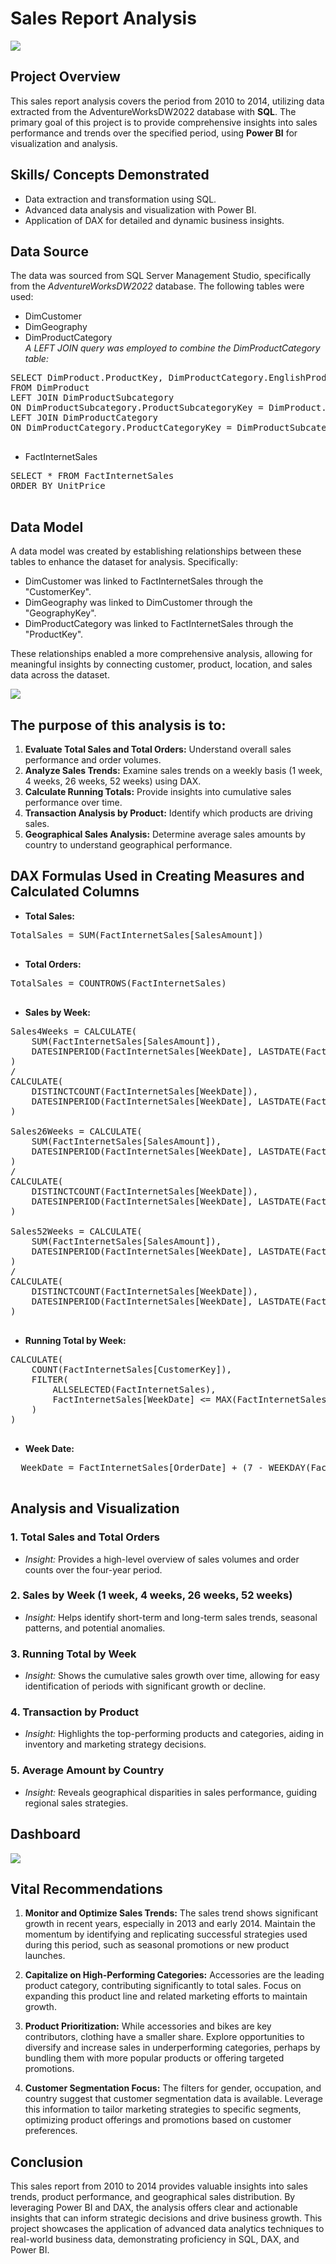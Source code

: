 # Sales Report Analysis

![](intro.JPG)

## Project Overview
This sales report analysis covers the period from 2010 to 2014, utilizing data extracted from the AdventureWorksDW2022 database with **SQL**. The primary goal of this project is to provide comprehensive insights into sales performance and trends over the specified period, using **Power BI** for visualization and analysis.

## Skills/ Concepts Demonstrated
- Data extraction and transformation using SQL.
- Advanced data analysis and visualization with Power BI.
- Application of DAX for detailed and dynamic business insights.

## Data Source
The data was sourced from SQL Server Management Studio, specifically from the _AdventureWorksDW2022_ database. The following tables were used:
- DimCustomer
- DimGeography
- DimProductCategory<br>
*A LEFT JOIN query was employed to combine the DimProductCategory table:*

<pre>
SELECT DimProduct.ProductKey, DimProductCategory.EnglishProductCategoryName
FROM DimProduct
LEFT JOIN DimProductSubcategory
ON DimProductSubcategory.ProductSubcategoryKey = DimProduct.ProductSubcategoryKey
LEFT JOIN DimProductCategory
ON DimProductCategory.ProductCategoryKey = DimProductSubcategory.ProductCategoryKey;
  </pre>

- FactInternetSales

<pre>
SELECT * FROM FactInternetSales
ORDER BY UnitPrice
  </pre>

## Data Model
A data model was created by establishing relationships between these tables to enhance the dataset for analysis. Specifically:

- DimCustomer was linked to FactInternetSales through the "CustomerKey".
- DimGeography was linked to DimCustomer through the "GeographyKey".
- DimProductCategory was linked to FactInternetSales through the "ProductKey".<br>

These relationships enabled a more comprehensive analysis, allowing for meaningful insights by connecting customer, product, location, and sales data across the dataset.

![](model.JPG)

## The purpose of this analysis is to:
1. **Evaluate Total Sales and Total Orders:** Understand overall sales performance and order volumes.
2. **Analyze Sales Trends:** Examine sales trends on a weekly basis (1 week, 4 weeks, 26 weeks, 52 weeks) using DAX.
3. **Calculate Running Totals:** Provide insights into cumulative sales performance over time.
4. **Transaction Analysis by Product:** Identify which products are driving sales.
5. **Geographical Sales Analysis:** Determine average sales amounts by country to understand geographical performance.

## DAX Formulas Used in Creating Measures and Calculated Columns
- **Total Sales:**
<pre>
TotalSales = SUM(FactInternetSales[SalesAmount])
  </pre>

- **Total Orders:**
<pre>
TotalSales = COUNTROWS(FactInternetSales)
  </pre>

- **Sales by Week:**
<pre>
Sales4Weeks = CALCULATE(
    SUM(FactInternetSales[SalesAmount]),
    DATESINPERIOD(FactInternetSales[WeekDate], LASTDATE(FactInternetSales[WeekDate]), -28, DAY)
)
/
CALCULATE(
    DISTINCTCOUNT(FactInternetSales[WeekDate]),
    DATESINPERIOD(FactInternetSales[WeekDate], LASTDATE(FactInternetSales[WeekDate]), -28, DAY)
)
  
Sales26Weeks = CALCULATE(
    SUM(FactInternetSales[SalesAmount]),
    DATESINPERIOD(FactInternetSales[WeekDate], LASTDATE(FactInternetSales[WeekDate]), -182, DAY)
)
/
CALCULATE(
    DISTINCTCOUNT(FactInternetSales[WeekDate]),
    DATESINPERIOD(FactInternetSales[WeekDate], LASTDATE(FactInternetSales[WeekDate]), -182, DAY)
)
  
Sales52Weeks = CALCULATE(
    SUM(FactInternetSales[SalesAmount]),
    DATESINPERIOD(FactInternetSales[WeekDate], LASTDATE(FactInternetSales[WeekDate]), -365, DAY)
)
/
CALCULATE(
    DISTINCTCOUNT(FactInternetSales[WeekDate]),
    DATESINPERIOD(FactInternetSales[WeekDate], LASTDATE(FactInternetSales[WeekDate]), -365, DAY)
)
  </pre>

- **Running Total by Week:**
<pre>
CALCULATE(
    COUNT(FactInternetSales[CustomerKey]), 
    FILTER(
        ALLSELECTED(FactInternetSales),
        FactInternetSales[WeekDate] <= MAX(FactInternetSales[WeekDate])
    )
)
  </pre>

 - **Week Date:**
<pre>
  WeekDate = FactInternetSales[OrderDate] + (7 - WEEKDAY(FactInternetSales[OrderDate]))
  </pre>

## Analysis and Visualization
### 1. Total Sales and Total Orders
- _Insight:_ Provides a high-level overview of sales volumes and order counts over the four-year period.
  
### 2. Sales by Week (1 week, 4 weeks, 26 weeks, 52 weeks)
- _Insight:_ Helps identify short-term and long-term sales trends, seasonal patterns, and potential anomalies.

### 3. Running Total by Week
- _Insight:_ Shows the cumulative sales growth over time, allowing for easy identification of periods with significant growth or decline.

### 4. Transaction by Product
- _Insight:_ Highlights the top-performing products and categories, aiding in inventory and marketing strategy decisions.

### 5. Average Amount by Country
- _Insight:_ Reveals geographical disparities in sales performance, guiding regional sales strategies.

## Dashboard

![](dashboard.JPG)

## Vital Recommendations
1. **Monitor and Optimize Sales Trends:** The sales trend shows significant growth in recent years, especially in 2013 and early 2014. Maintain the momentum by identifying and replicating successful strategies used during this period, such as seasonal promotions or new product launches.
 
2. **Capitalize on High-Performing Categories:** Accessories are the leading product category, contributing significantly to total sales. Focus on expanding this product line and related marketing efforts to maintain growth.
 
3. **Product Prioritization:** While accessories and bikes are key contributors, clothing have a smaller share. Explore opportunities to diversify and increase sales in underperforming categories, perhaps by bundling them with more popular products or offering targeted promotions.

4. **Customer Segmentation Focus:** The filters for gender, occupation, and country suggest that customer segmentation data is available. Leverage this information to tailor marketing strategies to specific segments, optimizing product offerings and promotions based on customer preferences.

## Conclusion
This sales report from 2010 to 2014 provides valuable insights into sales trends, product performance, and geographical sales distribution. By leveraging Power BI and DAX, the analysis offers clear and actionable insights that can inform strategic decisions and drive business growth. This project showcases the application of advanced data analytics techniques to real-world business data, demonstrating proficiency in SQL, DAX, and Power BI.



